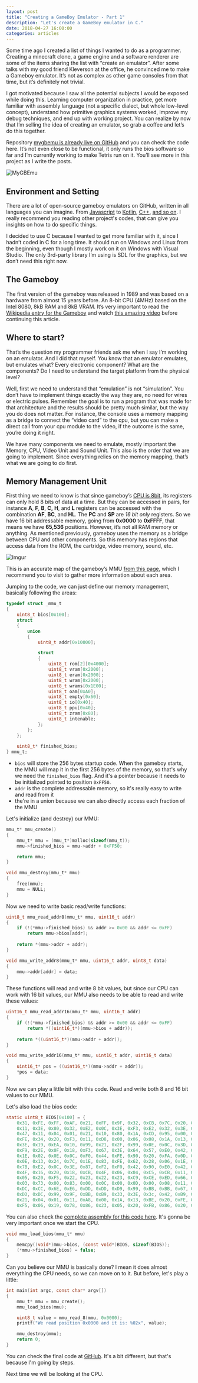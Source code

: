 ```yaml
---
layout: post
title: "Creating a GameBoy Emulator - Part 1"
description: "Let's create a GameBoy emulator in C."
date: 2018-04-27 16:00:00
categories: articles
---
```


Some time ago I created a list of things I wanted to do as a programmer. Creating a minecraft clone, a game engine and a software renderer are some of the items sharing the list with “create an emulator”. After some talks with my good friend Kleverson at the office, he convinced me to make a Gameboy emulator. It’s not as complex as other game consoles from that time, but it’s definitely not trivial.

I got motivated because I saw all the potential subjects I would be exposed while doing this. Learning computer organization in practice, get more familiar with assembly language (not a specific dialect, but whole low-level concept), understand how primitive graphics systems worked, improve my debug techniques, and end up with working project. You can realize by now that I’m selling the idea of creating an emulator, so grab a coffee and let’s do this together.

Repository [mygbemu is already live on GitHub](https://github.com/CrociDB/mygbemu) and you can check the code here. It’s not even close to be functional, it only runs the bios software so far and I’m currently working to make Tetris run on it. You’ll see more in this project as I write the posts.

![MyGBEmu](https://i.imgur.com/3oxDGGs.gif)

## Environment and Setting

There are a lot of open-source gameboy emulators on GitHub, written in all languages you can imagine. From [Javascript](https://github.com/Two9A/jsGB) to [Kotlin](https://github.com/kotcrab/xgbc), [C++](https://github.com/jgilchrist/emulator), [and so on](https://github.com/avivace/awesome-gbdev#open-source-emulators). I really recommend you reading other project's codes, that can give you insights on how to do specific things. 

I decided to use C because I wanted to get more familiar with it, since I hadn’t coded in C for a long time. It should run on Windows and Linux from the beginning, even though I mostly work on it on Windows with Visual Studio. The only 3rd-party library I’m using is SDL for the graphics, but we don’t need this right now.

## The Gameboy

The first version of the gameboy was released in 1989 and was based on a hardware from almost 15 years before. An 8-bit CPU (4MHz) based on the Intel 8080, 8kB RAM and 8kB VRAM. It’s very important to read the [Wikipedia entry for the Gameboy](https://en.wikipedia.org/wiki/Game_Boy) and watch [this amazing video](https://www.youtube.com/watch?v=HyzD8pNlpwI) before continuing this article.

## Where to start?

That’s the question my programmer friends ask me when I say I’m working on an emulator. And I did that myself. You know that an emulator emulates, but emulates what? Every electronic component? What are the components? Do I need to understand the target platform from the physical level?

Well, first we need to understand that “emulation” is not “simulation”. You don’t have to implement things exactly the way they are, no need for wires or electric pulses. Remember the goal is to run a program that was made for that architecture and the results should be pretty much similar, but the way you do does not matter. For instance, the console uses a memory mapping as a bridge to connect the “video card” to the cpu, but you can make a direct call from your cpu module to the video, if the outcome is the same, you’re doing it right.

We have many components we need to emulate, mostly important the Memory, CPU, Video Unit and Sound Unit. This also is the order that we are going to implement. Since everything relies on the memory mapping, that’s what we are going to do first.

## Memory Management Unit

First thing we need to know is that since gameboy’s [CPU is 8bit](https://www.youtube.com/watch?v=RZUDEaLa5Nw), its registers can only hold 8 bits of data at a time. But they can be accessed in pairs, for instance **A**, **F**, **B**, **C,** **H**, and **L** registers can be accessed with the combination **AF**, **BC**, and **HL**. The **PC** and **SP** are *16 bit only* registers. So we have 16 bit addressable memory, going from **0x0000** to **0xFFFF**, that means we have **65,536** positions. However, it’s not all RAM memory or anything. As mentioned previously, gameboy uses the memory as a bridge between CPU and other components. So this memory has regions that access data from the ROM, the cartridge, video memory, sound, etc.

![Imgur](https://i.imgur.com/2daxHAD.png)

This is an accurate map of the gameboy’s MMU [from this page](http://gameboy.mongenel.com/dmg/asmmemmap.html), which I recommend you to visit to gather more information about each area.

Jumping to the code, we can just define our memory management, basically following the areas:

```C
typedef struct _mmu_t
{
	uint8_t bios[0x100];
	struct
	{
		union
		{
			uint8_t addr[0x10000];

			struct
			{
				uint8_t rom[2][0x4000];
				uint8_t vram[0x2000];
				uint8_t eram[0x2000];
				uint8_t wram[0x2000];
				uint8_t wrams[0x1E00];
				uint8_t oam[0xA0];
				uint8_t empty[0x60];
				uint8_t io[0x40];
				uint8_t ppu[0x40];
				uint8_t zram[0x80];
				uint8_t intenable;
			};
		};
	};
	
	uint8_t* finished_bios;
} mmu_t;
```

* `bios` will store the 256 bytes startup code. When the gameboy starts, the MMU will map it in the first 256 bytes of the memory, so that's why we need the `finished_bios` flag. And it's a pointer because it needs to be initialized pointed to position `0xFF50`.
* `addr` is the complete addressable memory, so it's really easy to write and read from it
* the're in a union because we can also directly access each fraction of the MMU

Let's initialize (and destroy) our MMU:

```C
mmu_t* mmu_create()
{
	mmu_t* mmu = (mmu_t*)malloc(sizeof(mmu_t));
	mmu->finished_bios = mmu->addr + 0xFF50;

	return mmu;
}

void mmu_destroy(mmu_t* mmu)
{
	free(mmu);
	mmu = NULL;
}
```

Now we need to write basic read/write functions:

```C
uint8_t mmu_read_addr8(mmu_t* mmu, uint16_t addr)
{
	if (!(*mmu->finished_bios) && addr >= 0x00 && addr <= 0xFF)
		return mmu->bios[addr];
	
	return *(mmu->addr + addr);
}

void mmu_write_addr8(mmu_t* mmu, uint16_t addr, uint8_t data)
{	
	mmu->addr[addr] = data;
}
```

These functions will read and write 8 bit values, but since our CPU can work with 16 bit values, our MMU also needs to be able to read and write these values:

```C
uint16_t mmu_read_addr16(mmu_t* mmu, uint16_t addr)
{
	if (!(*mmu->finished_bios) && addr >= 0x00 && addr <= 0xFF)
		return *((uint16_t*)(mmu->bios + addr));
	
	return *((uint16_t*)(mmu->addr + addr));
}

void mmu_write_addr16(mmu_t* mmu, uint16_t addr, uint16_t data)
{
	uint16_t* pos = ((uint16_t*)(mmu->addr + addr));
	*pos = data;
}
```

Now we can play a little bit with this code. Read and write both 8 and 16 bit values to our MMU.

Let's also load the bios code:

```C
static uint8_t BIOS[0x100] = {
	0x31, 0xFE, 0xFF, 0xAF, 0x21, 0xFF, 0x9F, 0x32, 0xCB, 0x7C, 0x20, 0xFB, 0x21, 0x26, 0xFF, 0x0E,
	0x11, 0x3E, 0x80, 0x32, 0xE2, 0x0C, 0x3E, 0xF3, 0xE2, 0x32, 0x3E, 0x77, 0x77, 0x3E, 0xFC, 0xE0,
	0x47, 0x11, 0x04, 0x01, 0x21, 0x10, 0x80, 0x1A, 0xCD, 0x95, 0x00, 0xCD, 0x96, 0x00, 0x13, 0x7B,
	0xFE, 0x34, 0x20, 0xF3, 0x11, 0xD8, 0x00, 0x06, 0x08, 0x1A, 0x13, 0x22, 0x23, 0x05, 0x20, 0xF9,
	0x3E, 0x19, 0xEA, 0x10, 0x99, 0x21, 0x2F, 0x99, 0x0E, 0x0C, 0x3D, 0x28, 0x08, 0x32, 0x0D, 0x20,
	0xF9, 0x2E, 0x0F, 0x18, 0xF3, 0x67, 0x3E, 0x64, 0x57, 0xE0, 0x42, 0x3E, 0x91, 0xE0, 0x40, 0x04,
	0x1E, 0x02, 0x0E, 0x0C, 0xF0, 0x44, 0xFE, 0x90, 0x20, 0xFA, 0x0D, 0x20, 0xF7, 0x1D, 0x20, 0xF2,
	0x0E, 0x13, 0x24, 0x7C, 0x1E, 0x83, 0xFE, 0x62, 0x28, 0x06, 0x1E, 0xC1, 0xFE, 0x64, 0x20, 0x06,
	0x7B, 0xE2, 0x0C, 0x3E, 0x87, 0xF2, 0xF0, 0x42, 0x90, 0xE0, 0x42, 0x15, 0x20, 0xD2, 0x05, 0x20,
	0x4F, 0x16, 0x20, 0x18, 0xCB, 0x4F, 0x06, 0x04, 0xC5, 0xCB, 0x11, 0x17, 0xC1, 0xCB, 0x11, 0x17,
	0x05, 0x20, 0xF5, 0x22, 0x23, 0x22, 0x23, 0xC9, 0xCE, 0xED, 0x66, 0x66, 0xCC, 0x0D, 0x00, 0x0B,
	0x03, 0x73, 0x00, 0x83, 0x00, 0x0C, 0x00, 0x0D, 0x00, 0x08, 0x11, 0x1F, 0x88, 0x89, 0x00, 0x0E,
	0xDC, 0xCC, 0x6E, 0xE6, 0xDD, 0xDD, 0xD9, 0x99, 0xBB, 0xBB, 0x67, 0x63, 0x6E, 0x0E, 0xEC, 0xCC,
	0xDD, 0xDC, 0x99, 0x9F, 0xBB, 0xB9, 0x33, 0x3E, 0x3c, 0x42, 0xB9, 0xA5, 0xB9, 0xA5, 0x42, 0x4C,
	0x21, 0x04, 0x01, 0x11, 0xA8, 0x00, 0x1A, 0x13, 0xBE, 0x20, 0xFE, 0x23, 0x7D, 0xFE, 0x34, 0x20,
	0xF5, 0x06, 0x19, 0x78, 0x86, 0x23, 0x05, 0x20, 0xFB, 0x86, 0x20, 0xFE, 0x3E, 0x01, 0xE0, 0x50 };
```
You can also check the [complete assembly for this code here](http://gbdev.gg8.se/wiki/articles/Gameboy_Bootstrap_ROM#The_DMG_bootstrap). It's gonna be very important once we start the CPU.

```C
void mmu_load_bios(mmu_t* mmu)
{
	memcpy((void*)mmu->bios, (const void*)BIOS, sizeof(BIOS));
	(*mmu->finished_bios) = false;
}
```
Can you believe our MMU is basically done? I mean it does almost everything the CPU needs, so we can move on to it. But before, let's play a little:

```C
int main(int argc, const char* argv[]) 
{
	mmu_t* mmu = mmu_create();
	mmu_load_bios(mmu);

	uint8_t value = mmu_read_8(mmu, 0x0000);
	printf("We read position 0x0000 and it is: %02x", value);

	mmu_destroy(mmu);
	return 0;
}
```

You can check the final code at [GitHub](https://github.com/CrociDB/mygbemu). It's a bit different, but that's because I'm going by steps.

Next time we will be looking at the CPU.
